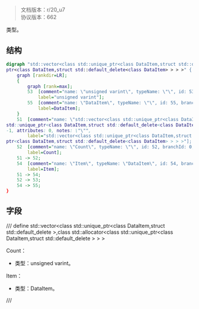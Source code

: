 # <!-- md:samp std::vector<class std::unique_ptr<class DataItem,struct std::default_delete<class DataItem> >,class std::allocator<class std::unique_ptr<class DataItem,struct std::default_delete<class DataItem> > > > -->

> 文档版本：r/20_u7<br/>协议版本：662

<!-- md:samp std::vector<class std::unique_ptr<class DataItem,struct std::default_delete<class DataItem> >,class std::allocator<class std::unique_ptr<class DataItem,struct std::default_delete<class DataItem> > > > -->类型。

## 结构

```dot
digraph "std::vector<class std::unique_ptr<class DataItem,struct std::default_delete<class DataItem> >,class std::allocator<class std::unique_\
ptr<class DataItem,struct std::default_delete<class DataItem> > > >" {
	graph [rankdir=LR];
	{
		graph [rank=max];
		53	[comment="name: \"unsigned varint\", typeName: \"\", id: 53, branchId: 0, recurseId: -1, attributes: 512, notes: \"\"",
			label="unsigned varint"];
		55	[comment="name: \"DataItem\", typeName: \"\", id: 55, branchId: 0, recurseId: -1, attributes: 512, notes: \"\"",
			label=DataItem];
	}
	51	[comment="name: \"std::vector<class std::unique_ptr<class DataItem,struct std::default_delete<class DataItem> >,class std::allocator<class \
std::unique_ptr<class DataItem,struct std::default_delete<class DataItem> > > >\", typeName: \"\", id: 51, branchId: 0, recurseId: \
-1, attributes: 0, notes: \"\"",
		label="std::vector<class std::unique_ptr<class DataItem,struct std::default_delete<class DataItem> >,class std::allocator<class std::unique_\
ptr<class DataItem,struct std::default_delete<class DataItem> > > >"];
	52	[comment="name: \"Count\", typeName: \"\", id: 52, branchId: 0, recurseId: -1, attributes: 0, notes: \"\"",
		label=Count];
	51 -> 52;
	54	[comment="name: \"Item\", typeName: \"DataItem\", id: 54, branchId: 0, recurseId: -1, attributes: 256, notes: \"\"",
		label=Item];
	51 -> 54;
	52 -> 53;
	54 -> 55;
}

```

## 字段

/// define
std::vector<class std::unique_ptr<class DataItem,struct std::default_delete<class DataItem> >,class std::allocator<class std::unique_ptr<class DataItem,struct std::default_delete<class DataItem> > > >

Count：<!-- md:samp unsigned varint -->

- 类型：unsigned varint。

Item：[<!-- md:samp DataItem -->](refs/protocols/types/DataItem.md)

- 类型：DataItem。


///
